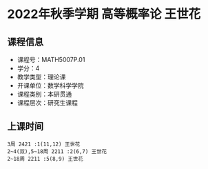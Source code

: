 # 2022年秋季学期 高等概率论 王世花






## 课程信息

- 课程号：MATH5007P.01
- 学分：4
- 教学类型：理论课
- 开课单位：数学科学学院
- 课程类别：本研贯通
- 课程层次：研究生课程

## 上课时间

```
3周 2421 :1(11,12) 王世花
2~4(双),5~18周 2211 :2(6,7) 王世花
2~18周 2211 :5(8,9) 王世花
```

